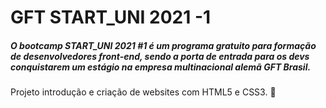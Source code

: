 # GFT START_UNI 2021 -1 

#####  O bootcamp START_UNI 2021 #1 é um programa gratuito  para formação de desenvolvedores front-end, sendo a porta de entrada  para os devs conquistarem um estágio na empresa multinacional alemã GFT  Brasil.



Projeto introdução e criação de websites com HTML5 e CSS3. :blue_heart: 

